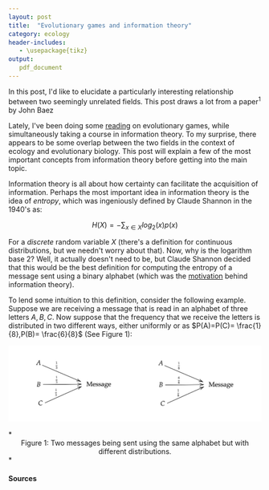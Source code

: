 ```yaml
---
layout: post
title:  "Evolutionary games and information theory"
category: ecology
header-includes:
   - \usepackage{tikz}
output:
   pdf_document
---
```


<script type="text/x-mathjax-config">
MathJax.Hub.Config({
  tex2jax: {
    inlineMath: [['$','$'], ['\\(','\\)']],
    processEscapes: true
  }
});
</script>
<script src="https://cdnjs.cloudflare.com/ajax/libs/mathjax/2.7.0/MathJax.js?config=TeX-AMS-MML_HTMLorMML" type="text/javascript"></script>

<link href="https://fonts.googleapis.com/css2?family=Amiri&display=swap" rel="stylesheet">

In this post, I'd like to elucidate a particularly interesting relationship between two seemingly unrelated fields. This post draws a lot from a paper$^1$ by John Baez

Lately, I've been doing some [reading](https://www.amazon.com/Evolutionary-Natural-Social-Virtual-Worlds-ebook/dp/B01GI5EUYC) on evolutionary games, while simultaneously taking a course in information theory. To my surprise, there appears to be some overlap between the two fields in the context of ecology and evolutionary biology. This post will explain a few of the most important concepts from information theory before getting into the main topic.

Information theory is all about how certainty can facilitate the acquisition of information. Perhaps the most important idea in information theory is the idea of *entropy*, which was ingeniously defined by Claude Shannon in the 1940's as:

$$H(X) = -\sum_{x \in X}log_{2}(x) p(x)$$

For a *discrete* random variable $X$ (there's a definition for continuous distributions, but we needn't worry about that). Now, why is the logarithm base 2? Well, it actually doesn't need to be, but Claude Shannon decided that this would be the best definition for computing the entropy of a message sent using a binary alphabet (which was the [motivation](https://en.wikipedia.org/wiki/Information_theory#Entropy_of_an_information_source) behind information theory).

To lend some intuition to this definition, consider the following example. Suppose we are receiving a message that is read in an alphabet of three letters ${A,B,C}$. Now suppose that the frequency that we receive the letters is distributed in two different ways, either uniformly or as $P(A)=P(C)= \frac{1}{8},P(B)= \frac{6}{8}$ (See Figure 1):



<p align="center">
    <img src="https://raw.githubusercontent.com/mohammnas/randomwalks/master/Images/EGTInfo/fig1.JPG" width="550" />
</p>
*<center> Figure 1: Two messages being sent using the same alphabet but with different distributions. </center>*

#### Sources
